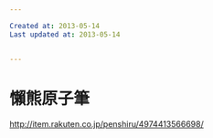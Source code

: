 ```yaml
---

Created at: 2013-05-14
Last updated at: 2013-05-14


---
```


# 懶熊原子筆


http://item.rakuten.co.jp/penshiru/4974413566698/

